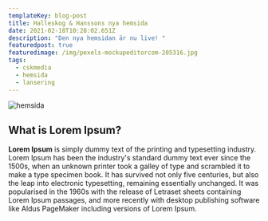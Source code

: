 ```yaml
---
templateKey: blog-post
title: Halleskog & Hanssons nya hemsida
date: 2021-02-18T10:28:02.651Z
description: "Den nya hemsidan är nu live! "
featuredpost: true
featuredimage: /img/pexels-mockupeditorcom-205316.jpg
tags:
  - cskmedia
  - hemsida
  - lansering
---
```

![hemsida](/img/pexels-mockupeditorcom-205316.jpg "Image title")

## What is Lorem Ipsum?

**Lorem Ipsum** is simply dummy text of the printing and typesetting industry. Lorem Ipsum has been the industry's standard dummy text ever since the 1500s, when an unknown printer took a galley of type and scrambled it to make a type specimen book. It has survived not only five centuries, but also the leap into electronic typesetting, remaining essentially unchanged. It was popularised in the 1960s with the release of Letraset sheets containing Lorem Ipsum passages, and more recently with desktop publishing software like Aldus PageMaker including versions of Lorem Ipsum.